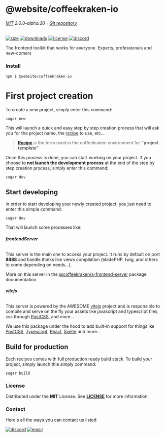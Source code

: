 <!-- This file has been generated using
     the "@coffeekraken/s-markdown-builder" package.
     !!! Do not edit it directly... -->


<!-- header -->
# @website/coffeekraken-io

###### [MIT](./license) 2.0.0-alpha.20 - [Git repository]()

<!-- shields -->
[![size](https://shields.io/bundlephobia/min/@website/coffeekraken-io?style=for-the-badge)](https://www.npmjs.com/package/@website/coffeekraken-io)
[![downloads](https://shields.io/npm/dm/@website/coffeekraken-io?style=for-the-badge)](https://www.npmjs.com/package/@website/coffeekraken-io)
[![license](https://shields.io/npm/l/@website/coffeekraken-io?style=for-the-badge)](./LICENSE)
[![discord](https://img.shields.io/discord/940362961682333767?color=5100FF&amp;label=Join%20us%20on%20Discord&amp;style=for-the-badge)](https://discord.gg/HzycksDJ)

<!-- description -->
The frontend toolkit that works for everyone. Experts, professionals and new-comers

<!-- install -->
### Install

```shell
npm i @website/coffeekraken-io

```

<!-- body -->

<!--
/**
* @name            First project
* @namespace       doc
* @type            Markdown
* @platform        md
* @status          stable
* @menu            Documentation / Get Started           /doc/get-started/first-project
*
* @since           2.0.0
* @author    Olivier Bossel <olivier.bossel@gmail.com> (https://coffeekraken.io)
*/
-->

# First project creation

To create a new project, simply enter this command:

```shell
sugar new

```

This will launch a quick and easy step by step creation process that will ask you for the project name, the [recipe](#recipes) to use, etc...

> **[Recipe](#recipes)** is the term used in the coffeekraken environment for **"project template"**

Once this process is done, you can start working on your project. If you choose to **not launch the development process** at the end of the step by step creation process, simply enter this command:

```shell
sugar dev

```

## Start developing

In order to start developing your newly created project, you just need to enter this simple command:

```shell
sugar dev

```

That will launch some processes like:

###### **frontendServer**

This server is the main one to access your project. It runs by default on port **8888** and handle thinks like views compilation (bladePHP, twig, and others to come depending on needs...).

More on this server in the [@coffeekraken/s-frontend-server](https://www.npmjs.com/package/@coffeekraken/s-sfrontend-server) package documentation

###### **vitejs**

This server is powered by the AWESOME [vitejs](https://vitejs.dev/) project and is responsible to compile and serve on the fly your assets like javascript and typescript files, css through [PostCSS](https://postcss.org/), and more...

We use this package under the hood to add built-in support for things ike [PostCSS](https://postcss.org/), [Typescript](https://www.typescriptlang.org/), [React](https://reactjs.org/), [Svelte](https://svelte.dev/) and more...

## Build for production

Each recipes comes with full production ready build stack. To build your project, simply launch thie simply command:

```shell
sugar build

```


<!-- license -->
### License

Distributed under the **MIT** License. See **[LICENSE](./license)** for more information.

<!-- contact -->
### Contact

Here's all the ways you can contact us listed:

[![discord](https://img.shields.io/badge/Join%20us%20on%20discord-Join-blueviolet?style=[config.shieldsio.style]&amp;logo=discord)](https://discord.gg/HzycksDJ)
[![email](https://img.shields.io/badge/Email%20us-Go-green?style=[config.shieldsio.style]&amp;logo=Mail.Ru)](mailto:olivier.bossel@gmail.com)
